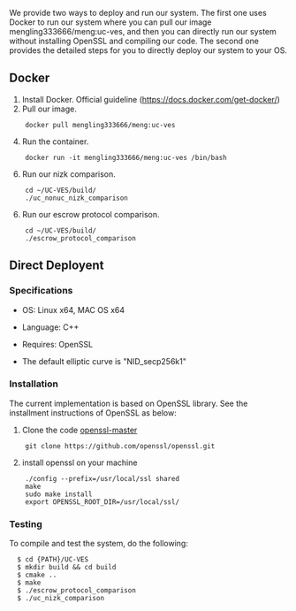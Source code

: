 
We provide two ways to deploy and run our system. The first one uses Docker to run our system where you can pull our image mengling333666/meng:uc-ves, and then you can directly run our system without installing OpenSSL and compiling our code. The second one provides the detailed steps for you to directly deploy our system to your OS.

## Docker
1. Install Docker. Official guideline (https://docs.docker.com/get-docker/)
2. Pull our image.
```
    docker pull mengling333666/meng:uc-ves
```
4. Run the container.
```
    docker run -it mengling333666/meng:uc-ves /bin/bash
```
6. Run our nizk comparison.
```
    cd ~/UC-VES/build/
    ./uc_nonuc_nizk_comparison
```
6. Run our escrow protocol comparison.
```
    cd ~/UC-VES/build/
    ./escrow_protocol_comparison
```
## Direct Deployent 

### Specifications

- OS: Linux x64, MAC OS x64

- Language: C++

- Requires: OpenSSL

- The default elliptic curve is "NID_secp256k1"


### Installation

The current implementation is based on OpenSSL library. See the installment instructions of OpenSSL as below:  

1. Clone the code [openssl-master](https://github.com/openssl/openssl.git)

```
    git clone https://github.com/openssl/openssl.git
```

2. install openssl on your machine

```
    ./config --prefix=/usr/local/ssl shared
    make 
    sudo make install
    export OPENSSL_ROOT_DIR=/usr/local/ssl/
```


### Testing


To compile and test the system, do the following: 

```
  $ cd {PATH}/UC-VES
  $ mkdir build && cd build
  $ cmake ..
  $ make
  $ ./escrow_protocol_comparison
  $ ./uc_nizk_comparison
```


